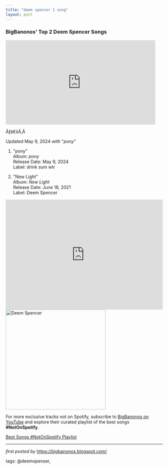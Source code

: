 ```yaml
---
title: "deem spencer 1 song"
layout: post
---
```

<h3><strong>BigBanonos' Top 2 Deem Spencer Songs</strong></h3>
<iframe frameborder="0" height="270" src="https://youtube.com/embed/LmhqYlJtw88" width="480"></iframe><div><p>Ãƒâ€šÃ‚Â </p> <p>Updated May 9, 2024 with "<i>pony</i>"</p> <ol> <li><p>"pony"<br />Album: <em>pony</em><br />Release Date: May 9, 2024<br />Label: drink sum wtr<br /></p></li> <li><p>"New Light"<br />Album: <em>New Light</em><br />Release Date: June 18, 2021<br />Label: Deem Spencer<br /></p></li>
</ol> <iframe src="https://open.spotify.com/embed/playlist/1EgMhTiiXFkrXPPKydm5fl?utm_source=generator" width="100%" height="352" frameBorder="0" allowfullscreen="" allow="autoplay; clipboard-write; encrypted-media; fullscreen; picture-in-picture" loading="lazy"></iframe> <div class="separator"> <a href="https://static.wixstatic.com/media/0d4ea1_c91ae53356f8434bbf99fc81109653d5~mv2.jpg/v1/fill/w_640,h_640,al_c,q_85,usm_0.66_1.00_0.01,enc_auto/0d4ea1_c91ae53356f8434bbf99fc81109653d5~mv2.jpg" > <img alt="Deem Spencer" border="0" data-original-height="640" data-original-width="640" src="https://static.wixstatic.com/media/0d4ea1_c91ae53356f8434bbf99fc81109653d5~mv2.jpg/v1/fill/w_640,h_640,al_c,q_85,usm_0.66_1.00_0.01,enc_auto/0d4ea1_c91ae53356f8434bbf99fc81109653d5~mv2.jpg" width="320" /> </a>
</div>


<!--Subscribe and Playlist Links-->
<div>
    <p>For more exclusive tracks not on Spotify, subscribe to <a href="https://www.youtube.com/@BigBanonos" target="_blank">BigBanonos on YouTube</a> and explore their curated playlist of the best songs <strong>#NotOnSpotify</strong>.</p>
    <p><a href="https://www.youtube.com/playlist?list=PLtuNtuTatqI0kFahUCbtbfenC_ET5O_tr" target="_blank">Best Songs #NotOnSpotify Playlist<br /></a></p></div>

<hr />

<p><em>first posted by</em> <a href="https://bigbanonos.blogspot.com/" rel="noopener" target="_new">https://bigbanonos.blogspot.com/</a></p>

<p>tags: @deemspenser,</p>
